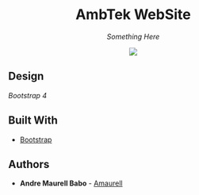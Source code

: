 <h1 align="center">AmbTek WebSite</h1>
<p align="center"><i>Something Here</i></p>

 <p align="center"><img src="https://media.giphy.com/media/cOPuGN5rwcpsSMj2bL/giphy.gif" /></p>

## Design
<i>Bootstrap 4 </i>

## Built With

* [Bootstrap](https://getbootstrap.com/) 

## Authors

* **Andre Maurell Babo**  - [Amaurell](https://github.com/amaurell)
